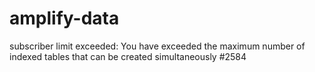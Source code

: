 # amplify-data
subscriber limit exceeded: You have exceeded the maximum number of indexed tables that can be created simultaneously #2584 
